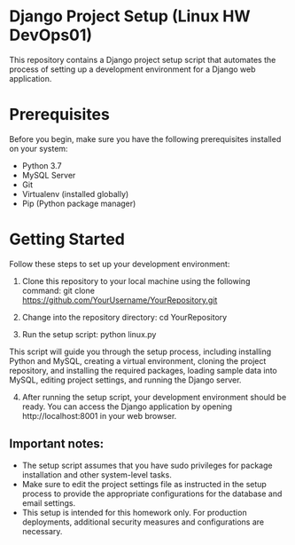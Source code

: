 # Django Project Setup (Linux HW DevOps01)
This repository contains a Django project setup script that automates the process of setting up 
a development environment for a Django web application.

# Prerequisites
Before you begin, make sure you have the following prerequisites installed on your system:

* Python 3.7
* MySQL Server
* Git
* Virtualenv (installed globally)
* Pip (Python package manager)

# Getting Started

Follow these steps to set up your development environment:
1) Clone this repository to your local machine using the following command:
   git clone https://github.com/YourUsername/YourRepository.git

2) Change into the repository directory:
   cd YourRepository

3) Run the setup script:
   python linux.py

This script will guide you through the setup process, including installing Python and
MySQL, creating a virtual environment, cloning the project repository, and installing the required
packages, loading sample data into MySQL, editing project settings, and running the Django server.

4) After running the setup script, your development environment should be ready.
You can access the Django application by opening http://localhost:8001 in your web browser.


## Important notes:

* The setup script assumes that you have sudo privileges for package installation and other system-level tasks.
* Make sure to edit the project settings file as instructed in the setup process to provide the appropriate configurations for the database and email settings.
* This setup is intended for this homework only. For production deployments, additional security measures and configurations are necessary.
